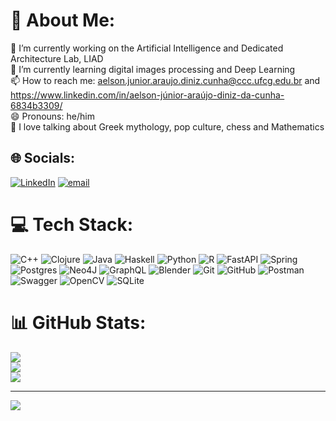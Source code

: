# 💫 About Me:
🔭 I’m currently working on the Artificial Intelligence and Dedicated Architecture Lab, LIAD<br>🌱 I’m currently learning digital images processing and Deep Learning<br>📫 How to reach me: aelson.junior.araujo.diniz.cunha@ccc.ufcg.edu.br and https://www.linkedin.com/in/aelson-júnior-araújo-diniz-da-cunha-6834b3309/<br>😄 Pronouns: he/him<br>💬 I love talking about Greek mythology, pop culture, chess and Mathematics<br>


## 🌐 Socials:
[![LinkedIn](https://img.shields.io/badge/LinkedIn-%230077B5.svg?logo=linkedin&logoColor=white)](https://linkedin.com/in/https://www.linkedin.com/in/aelson-júnior-araújo-diniz-da-cunha-6834b3309) [![email](https://img.shields.io/badge/Email-D14836?logo=gmail&logoColor=white)](mailto:aelson.junior.araujo.diniz.cunh@ccc.ufcg.edu.br) 

# 💻 Tech Stack:
![C++](https://img.shields.io/badge/c++-%2300599C.svg?style=for-the-badge&logo=c%2B%2B&logoColor=white) ![Clojure](https://img.shields.io/badge/Clojure-%23Clojure.svg?style=for-the-badge&logo=Clojure&logoColor=Clojure) ![Java](https://img.shields.io/badge/java-%23ED8B00.svg?style=for-the-badge&logo=openjdk&logoColor=white) ![Haskell](https://img.shields.io/badge/Haskell-5e5086?style=for-the-badge&logo=haskell&logoColor=white) ![Python](https://img.shields.io/badge/python-3670A0?style=for-the-badge&logo=python&logoColor=ffdd54) ![R](https://img.shields.io/badge/r-%23276DC3.svg?style=for-the-badge&logo=r&logoColor=white) ![FastAPI](https://img.shields.io/badge/FastAPI-005571?style=for-the-badge&logo=fastapi) ![Spring](https://img.shields.io/badge/spring-%236DB33F.svg?style=for-the-badge&logo=spring&logoColor=white) ![Postgres](https://img.shields.io/badge/postgres-%23316192.svg?style=for-the-badge&logo=postgresql&logoColor=white) ![Neo4J](https://img.shields.io/badge/Neo4j-008CC1?style=for-the-badge&logo=neo4j&logoColor=white) ![GraphQL](https://img.shields.io/badge/-GraphQL-E10098?style=for-the-badge&logo=graphql&logoColor=white) ![Blender](https://img.shields.io/badge/blender-%23F5792A.svg?style=for-the-badge&logo=blender&logoColor=white) ![Git](https://img.shields.io/badge/git-%23F05033.svg?style=for-the-badge&logo=git&logoColor=white) ![GitHub](https://img.shields.io/badge/github-%23121011.svg?style=for-the-badge&logo=github&logoColor=white) ![Postman](https://img.shields.io/badge/Postman-FF6C37?style=for-the-badge&logo=postman&logoColor=white) ![Swagger](https://img.shields.io/badge/-Swagger-%23Clojure?style=for-the-badge&logo=swagger&logoColor=white) ![OpenCV](https://img.shields.io/badge/opencv-%23white.svg?style=for-the-badge&logo=opencv&logoColor=white) ![SQLite](https://img.shields.io/badge/sqlite-%2307405e.svg?style=for-the-badge&logo=sqlite&logoColor=white)
# 📊 GitHub Stats:
![](https://github-readme-stats.vercel.app/api?username=aelsonjrdiniz&theme=dark&hide_border=true&include_all_commits=false&count_private=false)<br/>
![](https://nirzak-streak-stats.vercel.app/?user=aelsonjrdiniz&theme=dark&hide_border=true)<br/>
![](https://github-readme-stats.vercel.app/api/top-langs/?username=aelsonjrdiniz&theme=dark&hide_border=true&include_all_commits=false&count_private=false&layout=compact)

---
[![](https://visitcount.itsvg.in/api?id=aelsonjrdiniz&icon=0&color=0)](https://visitcount.itsvg.in)

<!-- Proudly created with GPRM ( https://gprm.itsvg.in ) -->
